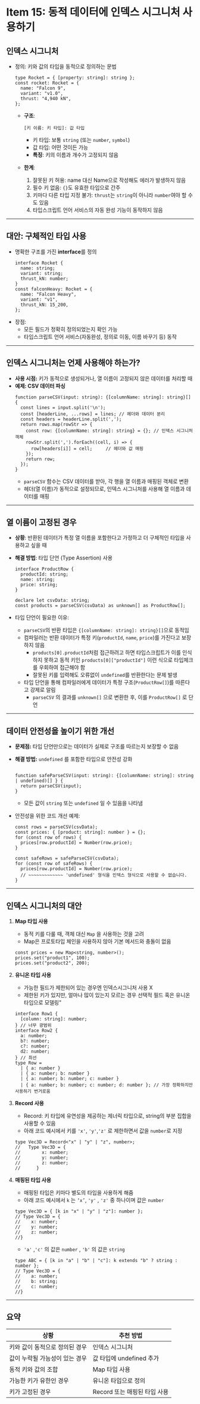 # Item 15: 동적 데이터에 인덱스 시그니처 사용하기

## 인덱스 시그니처

- 정의: 키와 값의 타입을 동적으로 정의하는 문법

  ```tsx
  type Rocket = { [property: string]: string };
  const rocket: Rocket = {
    name: "Falcon 9",
    variant: "v1.0",
    thrust: "4,940 kN",
  };
  ```

  - **구조**:

    `[키 이름: 키 타입]: 값 타입`

    - 키 타입: 보통 `string` (또는 `number`, `symbol`)
    - 값 타입: 어떤 것이든 가능
    - **특징**: 키의 이름과 개수가 고정되지 않음

  - **한계**:
    1. 잘못된 키 허용: name 대신 Name으로 작성해도 에러가 발생하지 않음
    2. 필수 키 없음: `{}`도 유효한 타입으로 간주
    3. 키마다 다른 타입 지정 불가: `thrust`는 `string`이 아니라 `number`여야 할 수도 있음
    4. 타입스크립트 언어 서비스의 자동 완성 기능이 동작하지 않음

---

## 대안: 구체적인 타입 사용

- 명확한 구조를 가진 **interface**를 정의
  ```tsx
  interface Rocket {
    name: string;
    variant: string;
    thrust_kN: number;
  }
  const falconHeavy: Rocket = {
    name: "Falcon Heavy",
    variant: "v1",
    thrust_kN: 15_200,
  };
  ```
- 장점:
  - 모든 필드가 정확히 정의되었는지 확인 가능
  - 타입스크립트 언어 서비스(자동완성, 정의로 이동, 이름 바꾸기 등) 동작

---

## 인덱스 시그니처는 언제 사용해야 하는가?

- **사용 시점:** 키가 동적으로 생성되거나, 열 이름이 고정되지 않은 데이터를 처리할 때
- **예제: CSV 데이터 파싱**
  ```tsx
  function parseCSV(input: string): {[columnName: string]: string}[] {
    const lines = input.split('\n');
    const [headerLine, ...rows] = lines; // 헤더와 데이터 분리
    const headers = headerLine.split(',');
    return rows.map(rowStr => {
      const row: {[columnName: string]: string} = {}; // 인덱스 시그니처 객체
      rowStr.split(',').forEach((cell, i) => {
        row[headers[i]] = cell;     // 헤더와 값 매핑
      });
      return row;
    });
  }
  ```
  - `parseCSV` 함수는 CSV 데이터를 받아, 각 행을 열 이름과 매핑된 객체로 변환
  - 헤더(열 이름)가 동적으로 설정되므로, 인덱스 시그니처를 사용해 열 이름과 데이터를 매핑

---

## 열 이름이 고정된 경우

- **상황**: 반환된 데이터가 특정 열 이름을 포함한다고 가정하고 더 구체적인 타입을 사용하고 싶을 때
- **해결 방법**: 타입 단언 (Type Assertion) 사용

  ```tsx
  interface ProductRow {
    productId: string;
    name: string;
    price: string;
  }

  declare let csvData: string;
  const products = parseCSV(csvData) as unknown[] as ProductRow[];
  ```

- 타입 단언이 필요한 이유:
  - `parseCSV`의 반환 타입은 `{[columnName: string]: string}[]`으로 동적임
  - 컴파일러는 반환 데이터가 특정 키(`productId`, `name`, `price`)를 가진다고 보장하지 않음
    - `products[0].productId`처럼 접근하려고 하면 타입스크립트가 이를 인식하지 못하고 동적 키인 `products[0]["productId"]` 이런 식으로 타입체크를 우회하여 접근해야 함
    - 잘못된 키를 입력해도 오류없이 `undefined`를 반환한다는 문제 발생
  - 타입 단언을 통해 컴파일러에게 데이터가 특정 구조(`ProductRow[]`)를 따른다고 강제로 알림
    - `parseCSV` 의 결과를 `unknown[]` 으로 변환한 후, 이를 `ProductRow[]` 로 단언

---

## 데이터 안전성을 높이기 위한 개선

- **문제점:** 타입 단언만으로는 데이터가 실제로 구조를 따르는지 보장할 수 없음
- **해결 방법:** `undefined` 를 포함한 타입으로 안전성 강화

  ```tsx

  function safeParseCSV(input: string): {[columnName: string]: string | undefined)[] } {
    return parseCSV(input);
  }
  ```

  - 모든 값이 `string` 또는 `undefined` 일 수 있음을 나타냄

- 안전성을 위한 코드 개선 예제:

  ```tsx
  const rows = parseCSV(csvData);
  const prices: { [product: string]: number } = {};
  for (const row of rows) {
    prices[row.productId] = Number(row.price);
  }

  const safeRows = safeParseCSV(csvData);
  for (const row of safeRows) {
    prices[row.productId] = Number(row.price);
    // ~~~~~~~~~~~~~ 'undefined' 형식을 인덱스 형식으로 사용할 수 없습니다.
  }
  ```

---

## 인덱스 시그니처의 대안

1. **Map 타입 사용**

   - 동적 키를 다룰 때, 객체 대신 `Map` 을 사용하는 것을 고려
   - Map은 프로토타입 체인을 사용하지 않아 기본 메서드와 충돌이 없음

   ```tsx
   const prices = new Map<string, number>();
   prices.set("product1", 100);
   prices.set("product2", 200);
   ```

2. **유니온 타입 사용**

   - 가능한 필드가 제한되어 있는 경우엔 인덱스시그니처 사용 X
   - 제한된 키가 있지만, 얼마나 많이 있는지 모르는 경우 선택적 필드 혹은 유니온 타입으로 모델링"

   ```tsx
   interface Row1 {
     [column: string]: number;
   } // 너무 광범위
   interface Row2 {
     a: number;
     b?: number;
     c?: number;
     d2: number;
   } // 최선
   type Row =
     | { a: number }
     | { a: number; b: number }
     | { a: number; b: number; c: number }
     | { a: number; b: number; c: number; d: number }; // 가장 정확하지만 사용하기 번거로움
   ```

3. **Record 사용**

   - Record: 키 타입에 유연성을 제공하는 제너릭 타입으로, string의 부분 집합을 사용할 수 있음
   - 아래 코드 예시에서 키를 `'x'`, `'y'`,`'z'` 로 제한하면서 값을 `number`로 지정

   ```tsx
   type Vec3D = Record<"x" | "y" | "z", number>;
   //   Type Vec3D = {
   //        x: number;
   //        y: number;
   //        z: number;
   //      }
   ```

4. **매핑된 타입 사용**

   - 매핑된 타입은 키마다 별도의 타입을 사용하게 해줌
   - 아래 코드 예시에서 `k` 는 `‘x’`, `'y'` , `'z'` 중 하나이며 값은 `number`

   ```tsx
   type Vec3D = { [k in "x" | "y" | "z"]: number };
   // Type Vec3D = {
   //    x: number;
   //    y: number;
   //    z: number;
   //}
   ```

   - `'a'` ,`'c'` 의 값은 `number` , `'b'` 의 값은 `string`

   ```tsx
   type ABC = { [k in "a" | "b" | "c"]: k extends "b" ? string : number };
   // Type Vec3D = {
   //    a: number;
   //    b: string;
   //    c: number;
   //}
   ```

---

## 요약

| 상황                           | 추천 방법                    |
| ------------------------------ | ---------------------------- |
| 키와 값이 동적으로 정의된 경우 | 인덱스 시그니처              |
| 값이 누락될 가능성이 있는 경우 | 값 타입에 undefined 추가     |
| 동적 키와 값의 조합            | Map 타입 사용                |
| 가능한 키가 유한인 경우        | 유니온 타입으로 정의         |
| 키가 고정된 경우               | Record 또는 매핑된 타입 사용 |
